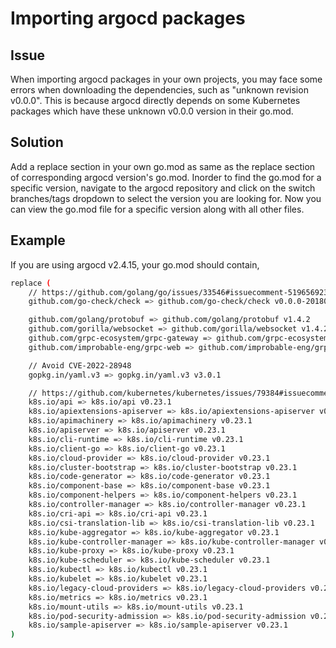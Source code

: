 # Importing argocd packages 

## Issue 
When importing argocd packages in your own projects, you may face some errors when downloading the dependencies, such as "unknown revision v0.0.0". This is because argocd directly depends on some Kubernetes packages which have these unknown v0.0.0 version in their go.mod.

## Solution
Add a replace section in your own go.mod as same as the replace section of corresponding argocd version's go.mod. Inorder to find the go.mod for a specific version, navigate to the argocd repository and click on the switch branches/tags dropdown to select the version you are looking for. Now you can view the go.mod file for a specific version along with all other files.

## Example

If you are using argocd v2.4.15, your go.mod should contain,

```bash
replace (
    // https://github.com/golang/go/issues/33546#issuecomment-519656923
    github.com/go-check/check => github.com/go-check/check v0.0.0-20180628173108-788fd7840127

    github.com/golang/protobuf => github.com/golang/protobuf v1.4.2
    github.com/gorilla/websocket => github.com/gorilla/websocket v1.4.2
    github.com/grpc-ecosystem/grpc-gateway => github.com/grpc-ecosystem/grpc-gateway v1.16.0
    github.com/improbable-eng/grpc-web => github.com/improbable-eng/grpc-web v0.0.0-20181111100011-16092bd1d58a

    // Avoid CVE-2022-28948
    gopkg.in/yaml.v3 => gopkg.in/yaml.v3 v3.0.1

    // https://github.com/kubernetes/kubernetes/issues/79384#issuecomment-505627280
    k8s.io/api => k8s.io/api v0.23.1
    k8s.io/apiextensions-apiserver => k8s.io/apiextensions-apiserver v0.23.1
    k8s.io/apimachinery => k8s.io/apimachinery v0.23.1
    k8s.io/apiserver => k8s.io/apiserver v0.23.1
    k8s.io/cli-runtime => k8s.io/cli-runtime v0.23.1
    k8s.io/client-go => k8s.io/client-go v0.23.1
    k8s.io/cloud-provider => k8s.io/cloud-provider v0.23.1
    k8s.io/cluster-bootstrap => k8s.io/cluster-bootstrap v0.23.1
    k8s.io/code-generator => k8s.io/code-generator v0.23.1
    k8s.io/component-base => k8s.io/component-base v0.23.1
    k8s.io/component-helpers => k8s.io/component-helpers v0.23.1
    k8s.io/controller-manager => k8s.io/controller-manager v0.23.1
    k8s.io/cri-api => k8s.io/cri-api v0.23.1
    k8s.io/csi-translation-lib => k8s.io/csi-translation-lib v0.23.1
    k8s.io/kube-aggregator => k8s.io/kube-aggregator v0.23.1
    k8s.io/kube-controller-manager => k8s.io/kube-controller-manager v0.23.1
    k8s.io/kube-proxy => k8s.io/kube-proxy v0.23.1
    k8s.io/kube-scheduler => k8s.io/kube-scheduler v0.23.1
    k8s.io/kubectl => k8s.io/kubectl v0.23.1
    k8s.io/kubelet => k8s.io/kubelet v0.23.1
    k8s.io/legacy-cloud-providers => k8s.io/legacy-cloud-providers v0.23.1
    k8s.io/metrics => k8s.io/metrics v0.23.1
    k8s.io/mount-utils => k8s.io/mount-utils v0.23.1
    k8s.io/pod-security-admission => k8s.io/pod-security-admission v0.23.1
    k8s.io/sample-apiserver => k8s.io/sample-apiserver v0.23.1
)
```
